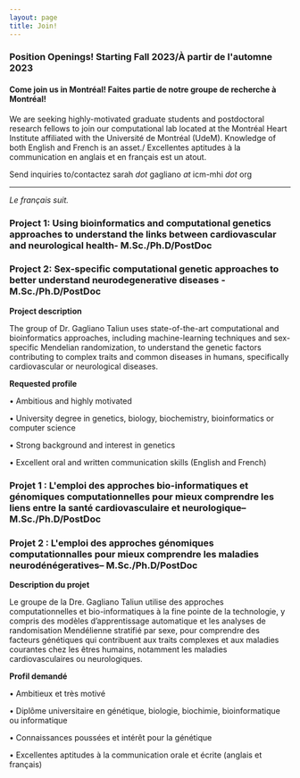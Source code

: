 ```yaml
---
layout: page
title: Join! 
---
```


### Position Openings! **Starting Fall 2023/À partir de l'automne 2023**

#### <b>Come join us in Montréal! Faites partie de notre groupe de recherche à Montréal! </b>
We are seeking highly-motivated graduate students and postdoctoral research fellows to join our computational lab located at the Montréal Heart Institute affiliated with the Université de Montréal (UdeM).
Knowledge of both English and French is an asset./ Excellentes aptitudes à la communication en anglais et en français est un atout.

Send inquiries to/contactez sarah <i>dot</i> gagliano <i>at</i> icm-mhi <i>dot</i> org

- - - - - 

<i>Le français suit.</i>

### Project 1: Using bioinformatics and computational genetics approaches to understand the links between cardiovascular and neurological health- M.Sc./Ph.D/PostDoc 

### Project 2: Sex-specific computational genetic approaches to better understand neurodegenerative diseases - M.Sc./Ph.D/PostDoc 

<b>Project description</b> 
<p>The group of Dr. Gagliano Taliun uses state-of-the-art computational and bioinformatics approaches, including machine-learning techniques and sex-specific Mendelian randomization, to understand the genetic factors contributing to complex traits and common diseases in humans, specifically cardiovascular or neurological diseases. </p> 

<b>Requested profile</b>
<p>•	Ambitious and highly motivated</p> 
<p>•	University degree in genetics, biology, biochemistry, bioinformatics or computer science</p> 
<p>•	Strong background and interest in genetics</p>
<p>•	Excellent oral and written communication skills (English and French)</p>

### Projet 1 : L'emploi des approches bio-informatiques et génomiques computationnelles pour mieux comprendre les liens entre la santé cardiovasculaire et neurologique– M.Sc./Ph.D/PostDoc 

### Projet 2 : L'emploi des approches génomiques computationnalles pour mieux comprendre les maladies neurodénégeratives– M.Sc./Ph.D/PostDoc  

<b>Description du projet</b> 
<p>Le groupe de la Dre. Gagliano Taliun utilise des approches computationnelles et bio-informatiques à la fine pointe de la technologie, y compris des modèles d’apprentissage automatique et les analyses de randomisation Mendélienne stratifié par sexe, pour comprendre des facteurs génétiques qui contribuent aux traits complexes et aux maladies courantes chez les êtres humains, notamment les maladies cardiovasculaires ou neurologiques. </p> 

<b>Profil demandé</b> 
<p>•	Ambitieux et très motivé</p> 
<p>•	Diplôme universitaire en génétique, biologie, biochimie, bioinformatique ou informatique</p>
<p>•	Connaissances poussées et intérêt pour la génétique</p> 
<p>•	Excellentes aptitudes à la communication orale et écrite (anglais et français)</p>
